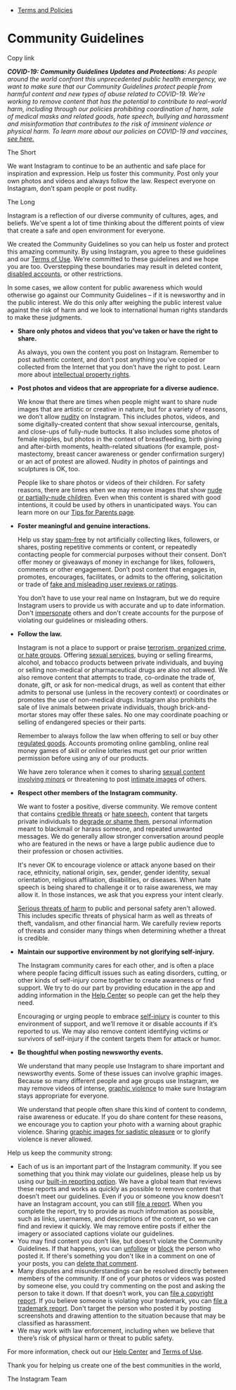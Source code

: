 *   [Terms and Policies](https://help.instagram.com/1417489251945243/?helpref=breadcrumb)

Community Guidelines
====================

Copy link

_**COVID-19: Community Guidelines Updates and Protections:** As people around the world confront this unprecedented public health emergency, we want to make sure that our Community Guidelines protect people from harmful content and new types of abuse related to COVID-19. We’re working to remove content that has the potential to contribute to real-world harm, including through our policies prohibiting coordination of harm, sale of medical masks and related goods, hate speech, bullying and harassment and misinformation that contributes to the risk of imminent violence or physical harm. To learn more about our policies on COVID-19 and vaccines, [see here.](https://help.instagram.com/697825587576762?helpref=faq_content)_

The Short

We want Instagram to continue to be an authentic and safe place for inspiration and expression. Help us foster this community. Post only your own photos and videos and always follow the law. Respect everyone on Instagram, don’t spam people or post nudity.

The Long

Instagram is a reflection of our diverse community of cultures, ages, and beliefs. We’ve spent a lot of time thinking about the different points of view that create a safe and open environment for everyone.

We created the Community Guidelines so you can help us foster and protect this amazing community. By using Instagram, you agree to these guidelines and our [Terms of Use](https://www.instagram.com/legal/terms). We’re committed to these guidelines and we hope you are too. Overstepping these boundaries may result in deleted content, [disabled accounts](https://help.instagram.com/366993040048856?helpref=faq_content), or other restrictions.

In some cases, we allow content for public awareness which would otherwise go against our Community Guidelines – if it is newsworthy and in the public interest. We do this only after weighing the public interest value against the risk of harm and we look to international human rights standards to make these judgments.

*   **Share only photos and videos that you’ve taken or have the right to share.**
    
    As always, you own the content you post on Instagram. Remember to post authentic content, and don’t post anything you’ve copied or collected from the Internet that you don’t have the right to post. Learn more about [intellectual property rights](https://help.instagram.com/126382350847838?helpref=faq_content).
    
*   **Post photos and videos that are appropriate for a diverse audience.**
    
    We know that there are times when people might want to share nude images that are artistic or creative in nature, but for a variety of reasons, we don’t allow [nudity](https://l.instagram.com/?u=https%3A%2F%2Fwww.facebook.com%2Fcommunitystandards%2Fadult_nudity_sexual_activity&e=AT3ujIg4f_EF5h-tfRJNkIBkpPCkKRmRVPcQXllM9rIdwz_1VsQ7JGqHdelbFoVCIEVv2ZeqI43_a8mrwbs7MEmBPtJL6cRAAuyw0oHIqT1pwafUaMl9IO3B8QoPpuXfWg8qelCbKWgiJnyTFSSV2axYX5XWCJ4FiTfkng) on Instagram. This includes photos, videos, and some digitally-created content that show sexual intercourse, genitals, and close-ups of fully-nude buttocks. It also includes some photos of female nipples, but photos in the context of breastfeeding, birth giving and after-birth moments, health-related situations (for example, post-mastectomy, breast cancer awareness or gender confirmation surgery) or an act of protest are allowed. Nudity in photos of paintings and sculptures is OK, too.
    
    People like to share photos or videos of their children. For safety reasons, there are times when we may remove images that show [nude or partially-nude children](https://l.instagram.com/?u=https%3A%2F%2Fwww.facebook.com%2Fcommunitystandards%2Fchild_nudity_sexual_exploitation&e=AT3ujIg4f_EF5h-tfRJNkIBkpPCkKRmRVPcQXllM9rIdwz_1VsQ7JGqHdelbFoVCIEVv2ZeqI43_a8mrwbs7MEmBPtJL6cRAAuyw0oHIqT1pwafUaMl9IO3B8QoPpuXfWg8qelCbKWgiJnyTFSSV2axYX5XWCJ4FiTfkng). Even when this content is shared with good intentions, it could be used by others in unanticipated ways. You can learn more on our [Tips for Parents page](https://help.instagram.com/154475974694511/?helpref=faq_content).
    
*   **Foster meaningful and genuine interactions.**
    
    Help us stay [spam-free](https://l.instagram.com/?u=https%3A%2F%2Fwww.facebook.com%2Fcommunitystandards%2Fspam&e=AT3ujIg4f_EF5h-tfRJNkIBkpPCkKRmRVPcQXllM9rIdwz_1VsQ7JGqHdelbFoVCIEVv2ZeqI43_a8mrwbs7MEmBPtJL6cRAAuyw0oHIqT1pwafUaMl9IO3B8QoPpuXfWg8qelCbKWgiJnyTFSSV2axYX5XWCJ4FiTfkng) by not artificially collecting likes, followers, or shares, posting repetitive comments or content, or repeatedly contacting people for commercial purposes without their consent. Don’t offer money or giveaways of money in exchange for likes, followers, comments or other engagement. Don’t post content that engages in, promotes, encourages, facilitates, or admits to the offering, solicitation or trade of [fake and misleading user reviews or ratings](https://l.instagram.com/?u=https%3A%2F%2Fwww.facebook.com%2Fcommunitystandards%2Ffraud_deception&e=AT3ujIg4f_EF5h-tfRJNkIBkpPCkKRmRVPcQXllM9rIdwz_1VsQ7JGqHdelbFoVCIEVv2ZeqI43_a8mrwbs7MEmBPtJL6cRAAuyw0oHIqT1pwafUaMl9IO3B8QoPpuXfWg8qelCbKWgiJnyTFSSV2axYX5XWCJ4FiTfkng).
    
    You don’t have to use your real name on Instagram, but we do require Instagram users to provide us with accurate and up to date information. Don't [impersonate](https://l.instagram.com/?u=https%3A%2F%2Fwww.facebook.com%2Fcommunitystandards%2Fmisrepresentation&e=AT3ujIg4f_EF5h-tfRJNkIBkpPCkKRmRVPcQXllM9rIdwz_1VsQ7JGqHdelbFoVCIEVv2ZeqI43_a8mrwbs7MEmBPtJL6cRAAuyw0oHIqT1pwafUaMl9IO3B8QoPpuXfWg8qelCbKWgiJnyTFSSV2axYX5XWCJ4FiTfkng) others and don't create accounts for the purpose of violating our guidelines or misleading others.
    
*   **Follow the law.**
    
    Instagram is not a place to support or praise [terrorism, organized crime, or hate groups](https://l.instagram.com/?u=https%3A%2F%2Fwww.facebook.com%2Fcommunitystandards%2Fdangerous_individuals_organizations&e=AT3ujIg4f_EF5h-tfRJNkIBkpPCkKRmRVPcQXllM9rIdwz_1VsQ7JGqHdelbFoVCIEVv2ZeqI43_a8mrwbs7MEmBPtJL6cRAAuyw0oHIqT1pwafUaMl9IO3B8QoPpuXfWg8qelCbKWgiJnyTFSSV2axYX5XWCJ4FiTfkng). Offering [sexual services](https://l.instagram.com/?u=https%3A%2F%2Fwww.facebook.com%2Fcommunitystandards%2Fsexual_solicitation&e=AT3ujIg4f_EF5h-tfRJNkIBkpPCkKRmRVPcQXllM9rIdwz_1VsQ7JGqHdelbFoVCIEVv2ZeqI43_a8mrwbs7MEmBPtJL6cRAAuyw0oHIqT1pwafUaMl9IO3B8QoPpuXfWg8qelCbKWgiJnyTFSSV2axYX5XWCJ4FiTfkng), buying or selling firearms, alcohol, and tobacco products between private individuals, and buying or selling non-medical or pharmaceutical drugs are also not allowed. We also remove content that attempts to trade, co-ordinate the trade of, donate, gift, or ask for non-medical drugs, as well as content that either admits to personal use (unless in the recovery context) or coordinates or promotes the use of non-medical drugs. Instagram also prohibits the sale of live animals between private individuals, though brick-and-mortar stores may offer these sales. No one may coordinate poaching or selling of endangered species or their parts.
    
    Remember to always follow the law when offering to sell or buy other [regulated goods](https://l.instagram.com/?u=https%3A%2F%2Fwww.facebook.com%2Fcommunitystandards%2Fregulated_goods&e=AT3ujIg4f_EF5h-tfRJNkIBkpPCkKRmRVPcQXllM9rIdwz_1VsQ7JGqHdelbFoVCIEVv2ZeqI43_a8mrwbs7MEmBPtJL6cRAAuyw0oHIqT1pwafUaMl9IO3B8QoPpuXfWg8qelCbKWgiJnyTFSSV2axYX5XWCJ4FiTfkng). Accounts promoting online gambling, online real money games of skill or online lotteries must get our prior written permission before using any of our products.
    
    We have zero tolerance when it comes to sharing [sexual content involving minors](https://l.instagram.com/?u=https%3A%2F%2Fwww.facebook.com%2Fcommunitystandards%2Fchild_nudity_sexual_exploitation&e=AT3ujIg4f_EF5h-tfRJNkIBkpPCkKRmRVPcQXllM9rIdwz_1VsQ7JGqHdelbFoVCIEVv2ZeqI43_a8mrwbs7MEmBPtJL6cRAAuyw0oHIqT1pwafUaMl9IO3B8QoPpuXfWg8qelCbKWgiJnyTFSSV2axYX5XWCJ4FiTfkng) or threatening to post [intimate images](https://l.instagram.com/?u=https%3A%2F%2Fwww.facebook.com%2Fcommunitystandards%2Fsexual_exploitation_adults&e=AT3ujIg4f_EF5h-tfRJNkIBkpPCkKRmRVPcQXllM9rIdwz_1VsQ7JGqHdelbFoVCIEVv2ZeqI43_a8mrwbs7MEmBPtJL6cRAAuyw0oHIqT1pwafUaMl9IO3B8QoPpuXfWg8qelCbKWgiJnyTFSSV2axYX5XWCJ4FiTfkng) of others.
    
*   **Respect other members of the Instagram community.**
    
    We want to foster a positive, diverse community. We remove content that contains [credible threats](https://l.instagram.com/?u=https%3A%2F%2Fwww.facebook.com%2Fcommunitystandards%2Fcredible_violence&e=AT3ujIg4f_EF5h-tfRJNkIBkpPCkKRmRVPcQXllM9rIdwz_1VsQ7JGqHdelbFoVCIEVv2ZeqI43_a8mrwbs7MEmBPtJL6cRAAuyw0oHIqT1pwafUaMl9IO3B8QoPpuXfWg8qelCbKWgiJnyTFSSV2axYX5XWCJ4FiTfkng) or [hate speech](https://l.instagram.com/?u=https%3A%2F%2Fwww.facebook.com%2Fcommunitystandards%2Fhate_speech&e=AT3ujIg4f_EF5h-tfRJNkIBkpPCkKRmRVPcQXllM9rIdwz_1VsQ7JGqHdelbFoVCIEVv2ZeqI43_a8mrwbs7MEmBPtJL6cRAAuyw0oHIqT1pwafUaMl9IO3B8QoPpuXfWg8qelCbKWgiJnyTFSSV2axYX5XWCJ4FiTfkng), content that targets private individuals to [degrade or shame them](https://l.instagram.com/?u=https%3A%2F%2Fwww.facebook.com%2Fcommunitystandards%2Fbullying&e=AT3ujIg4f_EF5h-tfRJNkIBkpPCkKRmRVPcQXllM9rIdwz_1VsQ7JGqHdelbFoVCIEVv2ZeqI43_a8mrwbs7MEmBPtJL6cRAAuyw0oHIqT1pwafUaMl9IO3B8QoPpuXfWg8qelCbKWgiJnyTFSSV2axYX5XWCJ4FiTfkng), personal information meant to blackmail or harass someone, and repeated unwanted messages. We do generally allow stronger conversation around people who are featured in the news or have a large public audience due to their profession or chosen activities.
    
    It's never OK to encourage violence or attack anyone based on their race, ethnicity, national origin, sex, gender, gender identity, sexual orientation, religious affiliation, disabilities, or diseases. When hate speech is being shared to challenge it or to raise awareness, we may allow it. In those instances, we ask that you express your intent clearly.
    
    [Serious threats of harm](https://l.instagram.com/?u=https%3A%2F%2Fwww.facebook.com%2Fcommunitystandards%2Fcredible_violence&e=AT3ujIg4f_EF5h-tfRJNkIBkpPCkKRmRVPcQXllM9rIdwz_1VsQ7JGqHdelbFoVCIEVv2ZeqI43_a8mrwbs7MEmBPtJL6cRAAuyw0oHIqT1pwafUaMl9IO3B8QoPpuXfWg8qelCbKWgiJnyTFSSV2axYX5XWCJ4FiTfkng) to public and personal safety aren't allowed. This includes specific threats of physical harm as well as threats of theft, vandalism, and other financial harm. We carefully review reports of threats and consider many things when determining whether a threat is credible.
    
*   **Maintain our supportive environment by not glorifying self-injury.**
    
    The Instagram community cares for each other, and is often a place where people facing difficult issues such as eating disorders, cutting, or other kinds of self-injury come together to create awareness or find support. We try to do our part by providing education in the app and adding information in the [Help Center](https://help.instagram.com/) so people can get the help they need.
    
    Encouraging or urging people to embrace [self-injury](https://l.instagram.com/?u=https%3A%2F%2Fwww.facebook.com%2Fcommunitystandards%2Fsuicide_self_injury_violence&e=AT3ujIg4f_EF5h-tfRJNkIBkpPCkKRmRVPcQXllM9rIdwz_1VsQ7JGqHdelbFoVCIEVv2ZeqI43_a8mrwbs7MEmBPtJL6cRAAuyw0oHIqT1pwafUaMl9IO3B8QoPpuXfWg8qelCbKWgiJnyTFSSV2axYX5XWCJ4FiTfkng) is counter to this environment of support, and we’ll remove it or disable accounts if it’s reported to us. We may also remove content identifying victims or survivors of self-injury if the content targets them for attack or humor.
    
*   **Be thoughtful when posting newsworthy events.**
    
    We understand that many people use Instagram to share important and newsworthy events. Some of these issues can involve graphic images. Because so many different people and age groups use Instagram, we may remove videos of intense, [graphic violence](https://l.instagram.com/?u=https%3A%2F%2Fwww.facebook.com%2Fcommunitystandards%2Fgraphic_violence&e=AT3ujIg4f_EF5h-tfRJNkIBkpPCkKRmRVPcQXllM9rIdwz_1VsQ7JGqHdelbFoVCIEVv2ZeqI43_a8mrwbs7MEmBPtJL6cRAAuyw0oHIqT1pwafUaMl9IO3B8QoPpuXfWg8qelCbKWgiJnyTFSSV2axYX5XWCJ4FiTfkng) to make sure Instagram stays appropriate for everyone.
    
    We understand that people often share this kind of content to condemn, raise awareness or educate. If you do share content for these reasons, we encourage you to caption your photo with a warning about graphic violence. Sharing [graphic images for sadistic pleasure](https://l.instagram.com/?u=https%3A%2F%2Fwww.facebook.com%2Fcommunitystandards%2Fcruel_insensitive&e=AT3ujIg4f_EF5h-tfRJNkIBkpPCkKRmRVPcQXllM9rIdwz_1VsQ7JGqHdelbFoVCIEVv2ZeqI43_a8mrwbs7MEmBPtJL6cRAAuyw0oHIqT1pwafUaMl9IO3B8QoPpuXfWg8qelCbKWgiJnyTFSSV2axYX5XWCJ4FiTfkng) or to glorify violence is never allowed.
    

Help us keep the community strong:

*   Each of us is an important part of the Instagram community. If you see something that you think may violate our guidelines, please help us by using our [built-in reporting option](https://help.instagram.com/165828726894770?helpref=faq_content). We have a global team that reviews these reports and works as quickly as possible to remove content that doesn’t meet our guidelines. Even if you or someone you know doesn’t have an Instagram account, you can still [file a report](https://help.instagram.com/contact/383679321740945). When you complete the report, try to provide as much information as possible, such as links, usernames, and descriptions of the content, so we can find and review it quickly. We may remove entire posts if either the imagery or associated captions violate our guidelines.
*   You may find content you don’t like, but doesn’t violate the Community Guidelines. If that happens, you can [unfollow](https://help.instagram.com/286340048138725?helpref=faq_content) or [block](https://help.instagram.com/426700567389543/?helpref=faq_content) the person who posted it. If there's something you don't like in a comment on one of your posts, you can [delete that comment](https://help.instagram.com/289098941190483?helpref=faq_content).
*   Many disputes and misunderstandings can be resolved directly between members of the community. If one of your photos or videos was posted by someone else, you could try commenting on the post and asking the person to take it down. If that doesn’t work, you can [file a copyright report](https://help.instagram.com/126382350847838?helpref=faq_content). If you believe someone is violating your trademark, you can [file a trademark report](https://help.instagram.com/222826637847963?helpref=faq_content). Don't target the person who posted it by posting screenshots and drawing attention to the situation because that may be classified as harassment.
*   We may work with law enforcement, including when we believe that there’s risk of physical harm or threat to public safety.

For more information, check out our [Help Center](https://help.instagram.com/) and [Terms of Use](https://l.instagram.com/?u=http%3A%2F%2Finstagram.com%2Flegal%2Fterms%2F%23&e=AT3ujIg4f_EF5h-tfRJNkIBkpPCkKRmRVPcQXllM9rIdwz_1VsQ7JGqHdelbFoVCIEVv2ZeqI43_a8mrwbs7MEmBPtJL6cRAAuyw0oHIqT1pwafUaMl9IO3B8QoPpuXfWg8qelCbKWgiJnyTFSSV2axYX5XWCJ4FiTfkng).

Thank you for helping us create one of the best communities in the world,

The Instagram Team